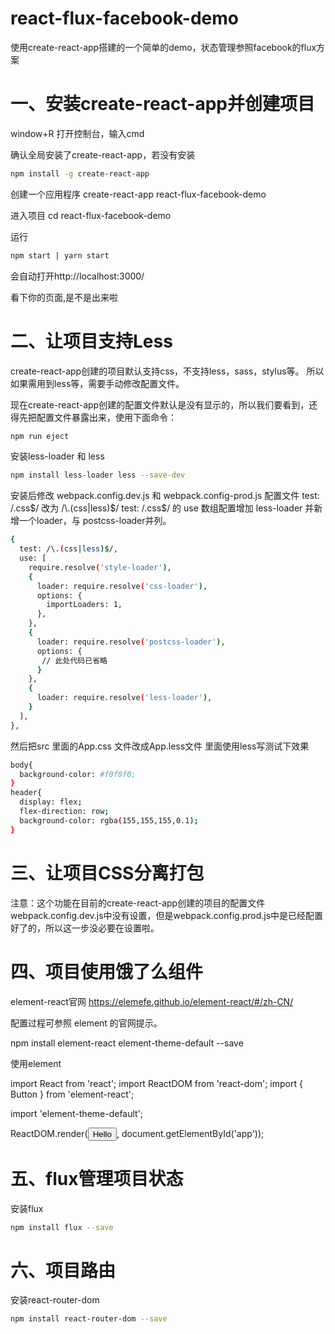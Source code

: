 # react-flux-facebook-demo
使用create-react-app搭建的一个简单的demo，状态管理参照facebook的flux方案


# 一、安装create-react-app并创建项目
window+R 打开控制台，输入cmd

确认全局安装了create-react-app，若没有安装
```bash
npm install -g create-react-app  
```
创建一个应用程序 
create-react-app react-flux-facebook-demo

进入项目
cd react-flux-facebook-demo

运行
```bash
npm start | yarn start  
```
会自动打开http://localhost:3000/

看下你的页面,是不是出来啦


# 二、让项目支持Less

create-react-app创建的项目默认支持css，不支持less，sass，stylus等。
所以如果需用到less等，需要手动修改配置文件。

现在create-react-app创建的配置文件默认是没有显示的，所以我们要看到，还得先把配置文件暴露出来，使用下面命令：
```bash
npm run eject 
```
安装less-loader 和 less 
```bash
npm install less-loader less --save-dev
```

安装后修改 webpack.config.dev.js 和 webpack.config-prod.js 配置文件
test: /\.css$/ 改为 /\.(css|less)$/
test: /\.css$/ 的 use 数组配置增加 less-loader
并新增一个loader，与 postcss-loader并列。

```bash
{
  test: /\.(css|less)$/,
  use: [
    require.resolve('style-loader'),
    {
      loader: require.resolve('css-loader'),
      options: {
        importLoaders: 1,
      },
    },
    {
      loader: require.resolve('postcss-loader'),
      options: {
       // 此处代码已省略
      }
    },
    {
      loader: require.resolve('less-loader'),
    }
  ],
},
```

然后把src 里面的App.css 文件改成App.less文件 里面使用less写测试下效果
```bash
body{
  background-color: #f0f0f0;
}
header{                                                                                       
  display: flex;
  flex-direction: row;
  background-color: rgba(155,155,155,0.1);
}

```


# 三、让项目CSS分离打包

注意：这个功能在目前的create-react-app创建的项目的配置文件webpack.config.dev.js中没有设置，但是webpack.config.prod.js中是已经配置好了的，所以这一步没必要在设置啦。


# 四、项目使用饿了么组件 

element-react官网
https://elemefe.github.io/element-react/#/zh-CN/

配置过程可参照 element 的官网提示。

npm install element-react element-theme-default --save

使用element 

import React from 'react';
import ReactDOM from 'react-dom';
import { Button } from 'element-react';

import 'element-theme-default';

ReactDOM.render(<Button type="primary">Hello</Button>, document.getElementById('app'));

# 五、flux管理项目状态

安装flux
```bash
npm install flux --save
```

# 六、项目路由

安装react-router-dom 
```bash
npm install react-router-dom --save
```

